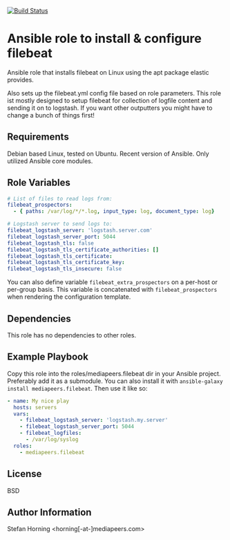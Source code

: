 [![Build Status](https://travis-ci.com/mediapeers/ansible-role-filebeat.svg?branch=master)](https://travis-ci.com/mediapeers/ansible-role-filebeat)

# Ansible role to install & configure filebeat
Ansible role that installs filebeat on Linux using the apt package elastic provides.

Also sets up the filebeat.yml config file based on role parameters.
This role ist mostly designed to setup filebeat for collection of logfile content and sending 
it on to logstash. If you want other outputters you might have to change a bunch of things first!

## Requirements
Debian based Linux, tested on Ubuntu. Recent version of Ansible. Only utilized Ansible core modules.

## Role Variables
```yaml
# List of files to read logs from:
filebeat_prospectors:
  - { paths: /var/log/*/*.log, input_type: log, document_type: log}

# Logstash server to send logs to:
filebeat_logstash_server: 'logstash.server.com'
filebeat_logstash_server_port: 5044
filebeat_logstash_tls: false
filebeat_logstash_tls_certificate_authorities: []
filebeat_logstash_tls_certificate:
filebeat_logstash_tls_certificate_key:
filebeat_logstash_tls_insecure: false
```

You can also define variable `filebeat_extra_prospectors` on a per-host or
per-group basis.  This variable is concatenated with `filebeat_prospectors`
when rendering the configuration template.


## Dependencies
This role has no dependencies to other roles.

## Example Playbook
Copy this role into the roles/mediapeers.filebeat dir in your Ansible project. Preferably add it as a submodule.
You can also install it with `ansible-galaxy install mediapeers.filebeat`.
Then use it like so:

```yaml
- name: My nice play
  hosts: servers
  vars:
    - filebeat_logstash_server: 'logstash.my.server'
    - filebeat_logstash_server_port: 5044
    - filebeat_logfiles:
      - /var/log/syslog
  roles:
    - mediapeers.filebeat
```

## License
BSD

## Author Information
Stefan Horning <horning[-at-]mediapeers.com>

